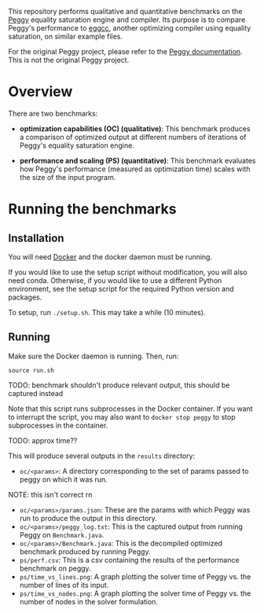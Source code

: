 This repository performs qualitative and quantitative benchmarks on the [Peggy](https://goto.ucsd.edu/~mstepp/peggy/) equality saturation engine and compiler. Its purpose is to compare Peggy's performance to [eggcc](https://github.com/egraphs-good/eggcc), another optimizing compiler using equality saturation, on similar example files.

For the original Peggy project, please refer to the [Peggy documentation](https://goto.ucsd.edu/~mstepp/peggy/). This is not the original Peggy project.

# Overview

There are two benchmarks:

- **optimization capabilities (OC) (qualitative)**: This benchmark produces a comparison of optimized output at different numbers of iterations of Peggy's equality saturation engine.

- **performance and scaling (PS) (quantitative)**: This benchmark evaluates how Peggy's performance (measured as optimization time) scales with the size of the input program.


# Running the benchmarks

## Installation

You will need [Docker](https://docs.docker.com/get-started/get-docker/) and the docker daemon must be running.

If you would like to use the setup script without modification, you will also need conda. Otherwise, if you would like to use a different Python environment, see the setup script for the required Python version and packages.

To setup, run `./setup.sh`. This may take a while (10 minutes).


## Running

Make sure the Docker daemon is running. Then, run:

```
source run.sh
```

TODO: benchmark shouldn't produce relevant output, this should be captured instead

Note that this script runs subprocesses in the Docker container. If you want to interrupt the script, you may also want to `docker stop peggy` to stop subprocesses in the container.

TODO: approx time??

This will produce several outputs in the `results` directory:

- `oc/<params>`: A directory corresponding to the set of params passed to peggy on which it was run.

NOTE: this isn't correct rn
- `oc/<params>/params.json`: These are the params with which Peggy was run to produce the output in this directory.
- `oc/<params>/peggy_log.txt`: This is the captured output from running Peggy on `Benchmark.java`.
- `oc/<params>/Benchmark.java`: This is the decompiled optimized benchmark produced by running Peggy.
- `ps/perf.csv`: This is a csv containing the results of the performance benchmark on peggy.
- `ps/time_vs_lines.png`: A graph plotting the solver time of Peggy vs. the number of lines of its input.
- `ps/time_vs_nodes.png`: A graph plotting the solver time of Peggy vs. the number of nodes in the solver formulation.
